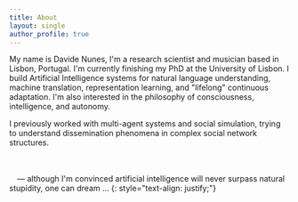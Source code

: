 ```yaml
---
title: About
layout: single
author_profile: true
---
```


My name is Davide Nunes, I'm a research scientist and musician based in Lisbon,
Portugal. I'm currently finishing my PhD at the University of Lisbon. I build
Artificial Intelligence systems for natural language understanding, machine
translation, representation learning, and "lifelong" continuous adaptation. I'm
also interested in the philosophy of consciousness, intelligence, and autonomy. 

I previously worked with multi-agent systems and social simulation, trying to
understand dissemination phenomena in complex social network structures.

<br/><br/>&emsp;&mdash; although I'm convinced artificial intelligence will
never surpass natural stupidity, one can dream ...
{: style="text-align: justify;"}


